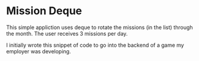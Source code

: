 # Mission Deque

This simple appliction uses deque to rotate the missions (in the list) through the month. The user receives 3 missions per day.

I initially wrote this snippet of code to go into the backend of a game my employer was developing.
